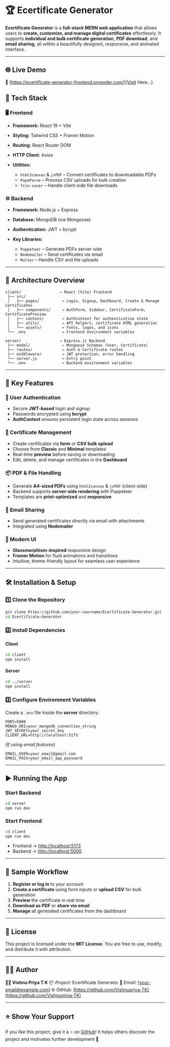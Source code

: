 

# 🏆 Ecertificate Generator

**Ecertificate Generator** is a **full-stack MERN web application** that allows users to **create, customize, and manage digital certificates** effortlessly.
It supports **individual and bulk certificate generation**, **PDF download**, and **email sharing**, all within a beautifully designed, responsive, and animated interface.

---

## 🌐 Live Demo

🚀 [https://ecertificate-generator-frontend.onrender.com/](Visit Here...)

## 🚀 Tech Stack

### 🖥️ Frontend

* **Framework:** React 19 + Vite
* **Styling:** Tailwind CSS + Framer Motion
* **Routing:** React Router DOM
* **HTTP Client:** Axios
* **Utilities:**

  * `html2canvas` & `jsPDF` – Convert certificates to downloadable PDFs
  * `PapaParse` – Process CSV uploads for bulk creation
  * `file-saver` – Handle client-side file downloads

### ⚙️ Backend

* **Framework:** Node.js + Express
* **Database:** MongoDB (via Mongoose)
* **Authentication:** JWT + bcrypt
* **Key Libraries:**

  * `Puppeteer` – Generate PDFs server-side
  * `Nodemailer` – Send certificates via email
  * `Multer` – Handle CSV and file uploads

---

## 🧱 Architecture Overview

```
client/                 → React (Vite) Frontend
 ├── src/
 │   ├── pages/          → Login, Signup, Dashboard, Create & Manage Certificates
 │   ├── components/     → AuthForm, Sidebar, CertificateForm, CertificatePreview
 │   ├── context/        → AuthContext for authentication state
 │   ├── utils/          → API helpers, certificate HTML generation
 │   └── assets/         → Fonts, logos, and icons
 └── .env                → Frontend environment variables

server/                 → Express.js Backend
 ├── model/              → Mongoose Schemas (User, Certificate)
 ├── routes/             → Auth & Certificate routes
 ├── middleware/         → JWT protection, error handling
 └── server.js           → Entry point
 └── .env                → Backend environment variables
```

---

## 🧩 Key Features

### 👤 User Authentication

* Secure **JWT-based** login and signup
* Passwords encrypted using **bcrypt**
* **AuthContext** ensures persistent login state across sessions

### 🧾 Certificate Management

* Create certificates via **form** or **CSV bulk upload**
* Choose from **Classic** and **Minimal** templates
* Real-time **preview** before saving or downloading
* Edit, delete, and manage certificates in the **Dashboard**

### 📦 PDF & File Handling

* Generate **A4-sized PDFs** using `html2canvas` & `jsPDF` (client-side)
* Backend supports **server-side rendering** with Puppeteer
* Templates are **print-optimized** and **responsive**

### 📧 Email Sharing

* Send generated certificates directly via email with attachments
* Integrated using **Nodemailer**

### 🎨 Modern UI

* **Glassmorphism-inspired** responsive design
* **Framer Motion** for fluid animations and transitions
* Intuitive, theme-friendly layout for seamless user experience

---

## 🛠️ Installation & Setup

### 1️⃣ Clone the Repository

```bash
git clone https://github.com/your-username/Ecertificate-Generator.git
cd Ecertificate-Generator
```

### 2️⃣ Install Dependencies

#### Client

```bash
cd client
npm install
```

#### Server

```bash
cd ../server
npm install
```

### 3️⃣ Configure Environment Variables

Create a `.env` file inside the **server** directory:

```env
PORT=5000
MONGO_URI=your_mongodb_connection_string
JWT_SECRET=your_secret_key
CLIENT_URL=http://localhost:5173
```

*(If using email features)*

```env
EMAIL_USER=your_email@gmail.com
EMAIL_PASS=your_email_app_password
```

---

## ▶️ Running the App

### Start Backend

```bash
cd server
npm run dev
```

### Start Frontend

```bash
cd client
npm run dev
```

* Frontend → [http://localhost:5173](http://localhost:5173)
* Backend → [http://localhost:5000](http://localhost:5000)

---

## 🧪 Sample Workflow

1. **Register or log in** to your account
2. **Create a certificate** using form inputs or **upload CSV** for bulk generation
3. **Preview** the certificate in real time
4. **Download as PDF** or **share via email**
5. **Manage** all generated certificates from the dashboard

---

## 📜 License

This project is licensed under the **MIT License**.
You are free to use, modify, and distribute it with attribution.

---

## 🧑‍💻 Author

**👩‍💻 Vishnu Priya T K**
📦 *Project:* Ecertificate Generator
📧 *Email:* [[your-email@example.com](mailto:tkvishnupriyacse@gmail.com)]
🌐 *GitHub:* [https://github.com/Vishnupriya-TK](https://github.com/Vishnupriya-TK)

---

## ⭐ Show Your Support

If you like this project, give it a ⭐ on [GitHub](https://github.com/Vishnupriya-TK/Ecertificate-Generator)!
It helps others discover the project and motivates further development 💖
